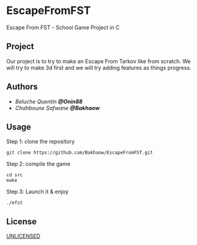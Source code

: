 # EscapeFromFST
 Escape From FST - School Game Project in C

## Project

 Our project is to try to make an Escape From Tarkov like from scratch.
 We will try to make 3d first and we will try adding features as things progress.

  
## Authors

 * _Beluche Quentin **@Onin88**_
 * _Chahboune Safwane **@Bakhaow**_
 
## Usage

Step 1: clone the repository
```
git clone https://github.com/Bakhaow/EscapeFromFST.git
```

Step 2: compile the game
```
cd src
make
```

Step 3: Launch it & enjoy
```
./efst
```

## License
[UNLICENSED](https://choosealicense.com/licenses/unlicense/)
